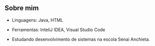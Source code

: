 ## Sobre mim
- Linguagens: Java, HTML 
 
- Ferramentas: InteliJ IDEA, Visual Studio Code
 
- Estudando desenvolvimento de sistemas na escola Senai Anchieta.





